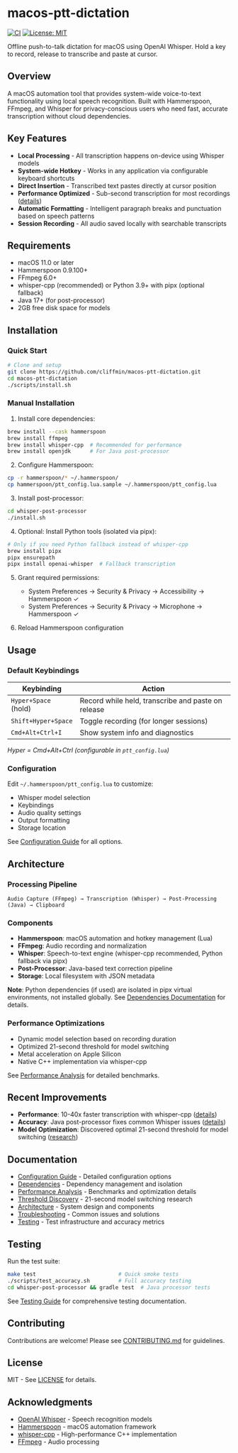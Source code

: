 # macos-ptt-dictation

[![CI](https://github.com/cliffmin/macos-ptt-dictation/actions/workflows/ci.yml/badge.svg)](https://github.com/cliffmin/macos-ptt-dictation/actions/workflows/ci.yml) [![License: MIT](https://img.shields.io/badge/License-MIT-yellow.svg)](LICENSE)

Offline push-to-talk dictation for macOS using OpenAI Whisper. Hold a key to record, release to transcribe and paste at cursor.

## Overview

A macOS automation tool that provides system-wide voice-to-text functionality using local speech recognition. Built with Hammerspoon, FFmpeg, and Whisper for privacy-conscious users who need fast, accurate transcription without cloud dependencies.

## Key Features

- **Local Processing** - All transcription happens on-device using Whisper models
- **System-wide Hotkey** - Works in any application via configurable keyboard shortcuts
- **Direct Insertion** - Transcribed text pastes directly at cursor position
- **Performance Optimized** - Sub-second transcription for most recordings ([details](docs/PERFORMANCE_OPTIMIZATION.md))
- **Automatic Formatting** - Intelligent paragraph breaks and punctuation based on speech patterns
- **Session Recording** - All audio saved locally with searchable transcripts

## Requirements

- macOS 11.0 or later
- Hammerspoon 0.9.100+
- FFmpeg 6.0+
- whisper-cpp (recommended) or Python 3.9+ with pipx (optional fallback)
- Java 17+ (for post-processor)
- 2GB free disk space for models

## Installation

### Quick Start

```bash
# Clone and setup
git clone https://github.com/cliffmin/macos-ptt-dictation.git
cd macos-ptt-dictation
./scripts/install.sh
```

### Manual Installation

1. Install core dependencies:
```bash
brew install --cask hammerspoon
brew install ffmpeg
brew install whisper-cpp  # Recommended for performance
brew install openjdk      # For Java post-processor
```

2. Configure Hammerspoon:
```bash
cp -r hammerspoon/* ~/.hammerspoon/
cp hammerspoon/ptt_config.lua.sample ~/.hammerspoon/ptt_config.lua
```

3. Install post-processor:
```bash
cd whisper-post-processor
./install.sh
```

4. Optional: Install Python tools (isolated via pipx):
```bash
# Only if you need Python fallback instead of whisper-cpp
brew install pipx
pipx ensurepath
pipx install openai-whisper  # Fallback transcription
```

5. Grant required permissions:
   - System Preferences → Security & Privacy → Accessibility → Hammerspoon ✓
   - System Preferences → Security & Privacy → Microphone → Hammerspoon ✓

6. Reload Hammerspoon configuration

## Usage

### Default Keybindings

| Keybinding | Action |
|------------|--------|
| `Hyper+Space` (hold) | Record while held, transcribe and paste on release |
| `Shift+Hyper+Space` | Toggle recording (for longer sessions) |
| `Cmd+Alt+Ctrl+I` | Show system info and diagnostics |

*Hyper = Cmd+Alt+Ctrl (configurable in `ptt_config.lua`)*

### Configuration

Edit `~/.hammerspoon/ptt_config.lua` to customize:
- Whisper model selection
- Keybindings
- Audio quality settings
- Output formatting
- Storage location

See [Configuration Guide](docs/CONFIG.md) for all options.

## Architecture

### Processing Pipeline

```
Audio Capture (FFmpeg) → Transcription (Whisper) → Post-Processing (Java) → Clipboard
```

### Components

- **Hammerspoon**: macOS automation and hotkey management (Lua)
- **FFmpeg**: Audio recording and normalization
- **Whisper**: Speech-to-text engine (whisper-cpp recommended, Python fallback via pipx)
- **Post-Processor**: Java-based text correction pipeline
- **Storage**: Local filesystem with JSON metadata

**Note**: Python dependencies (if used) are isolated in pipx virtual environments, not installed globally. See [Dependencies Documentation](docs/DEPENDENCIES.md) for details.

### Performance Optimizations

- Dynamic model selection based on recording duration
- Optimized 21-second threshold for model switching
- Metal acceleration on Apple Silicon
- Native C++ implementation via whisper-cpp

See [Performance Analysis](docs/PERFORMANCE_OPTIMIZATION.md) for detailed benchmarks.

## Recent Improvements

- **Performance**: 10-40x faster transcription with whisper-cpp ([details](docs/PERFORMANCE_OPTIMIZATION.md))
- **Accuracy**: Java post-processor fixes common Whisper issues ([details](whisper-post-processor/README.md))
- **Model Optimization**: Discovered optimal 21-second threshold for model switching ([research](docs/THRESHOLD_ANALYSIS.md))

## Documentation

- [Configuration Guide](docs/CONFIG.md) - Detailed configuration options
- [Dependencies](docs/DEPENDENCIES.md) - Dependency management and isolation
- [Performance Analysis](docs/PERFORMANCE_OPTIMIZATION.md) - Benchmarks and optimization details
- [Threshold Discovery](docs/THRESHOLD_ANALYSIS.md) - 21-second model switching research
- [Architecture](docs/ARCHITECTURE.md) - System design and components
- [Troubleshooting](docs/TROUBLESHOOTING.md) - Common issues and solutions
- [Testing](docs/TESTING.md) - Test infrastructure and accuracy metrics

## Testing

Run the test suite:
```bash
make test                          # Quick smoke tests
./scripts/test_accuracy.sh         # Full accuracy testing
cd whisper-post-processor && gradle test  # Java processor tests
```

See [Testing Guide](docs/TESTING.md) for comprehensive testing documentation.

## Contributing

Contributions are welcome! Please see [CONTRIBUTING.md](CONTRIBUTING.md) for guidelines.

## License

MIT - See [LICENSE](LICENSE) for details.

## Acknowledgments

- [OpenAI Whisper](https://github.com/openai/whisper) - Speech recognition models
- [Hammerspoon](https://www.hammerspoon.org/) - macOS automation framework
- [whisper-cpp](https://github.com/ggerganov/whisper.cpp) - High-performance C++ implementation
- [FFmpeg](https://ffmpeg.org/) - Audio processing
